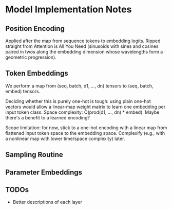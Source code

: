 # Model Implementation Notes

## Position Encoding

Applied after the map from sequence tokens to embedding logits. Ripped straight
from Attention is All You Need (sinusoids with sines and cosines paired in twos
along the embedding dimension whose wavelengths form a geometric progression).

## Token Embeddings

We perform a map from (seq, batch, d1, ..., dn) tensors to (seq, batch, embed)
tensors.

Deciding whether this is purely one-hot is tough: using plain one-hot vectors
would allow a linear-map weight matrix to learn one embedding per input token
class. Space complexity: O(prod(d1, ..., dn) \* embed). Maybe there's a benefit
to a learned encoding?

Scope limitation: for now, stick to a one-hot encoding with a linear map from
flattened input token space to the embedding space. Complexify (e.g., with a
nonlinear map with lower time/space complexity) later.

## Sampling Routine

## Parameter Embeddings

## TODOs

- Better descriptions of each layer
